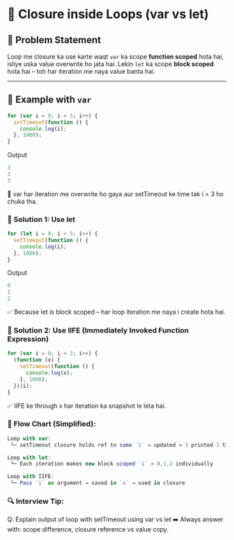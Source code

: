 # 🔁 Closure inside Loops (var vs let)

## 🔹 Problem Statement

Loop me closure ka use karte waqt `var` ka scope **function scoped** hota hai, isliye uska value overwrite ho jata hai. Lekin `let` ka scope **block scoped** hota hai – toh har iteration me naya value banta hai.

---

## 🔸 Example with `var`

```js
for (var i = 0; i < 3; i++) {
  setTimeout(function () {
    console.log(i);
  }, 1000);
}
```
Output
```js
3  
3  
3
```
📌 var har iteration me overwrite ho gaya aur setTimeout ke time tak i = 3 ho chuka tha.

### 🔸 Solution 1: Use let
```js
for (let i = 0; i < 3; i++) {
  setTimeout(function () {
    console.log(i);
  }, 1000);
}
```
Output
```js
0  
1  
2
```
✅ Because let is block scoped – har loop iteration me naya i create hota hai.

### 🔸 Solution 2: Use IIFE (Immediately Invoked Function Expression)
```js
for (var i = 0; i < 3; i++) {
  (function (x) {
    setTimeout(function () {
      console.log(x);
    }, 1000);
  })(i);
}
```
✅ IIFE ke through x har iteration ka snapshot le leta hai.

### 🔸 Flow Chart (Simplified): 
```js
Loop with var:
 └─ setTimeout closure holds ref to same `i` → updated → 3 printed 3 times

Loop with let:
 └─ Each iteration makes new block scoped `i` → 0,1,2 individually

Loop with IIFE:
 └─ Pass `i` as argument → saved in `x` → used in closure
```

### 🔍 Interview Tip:
Q: Explain output of loop with setTimeout using var vs let
➡️ Always answer with: scope difference, closure reference vs value copy.











